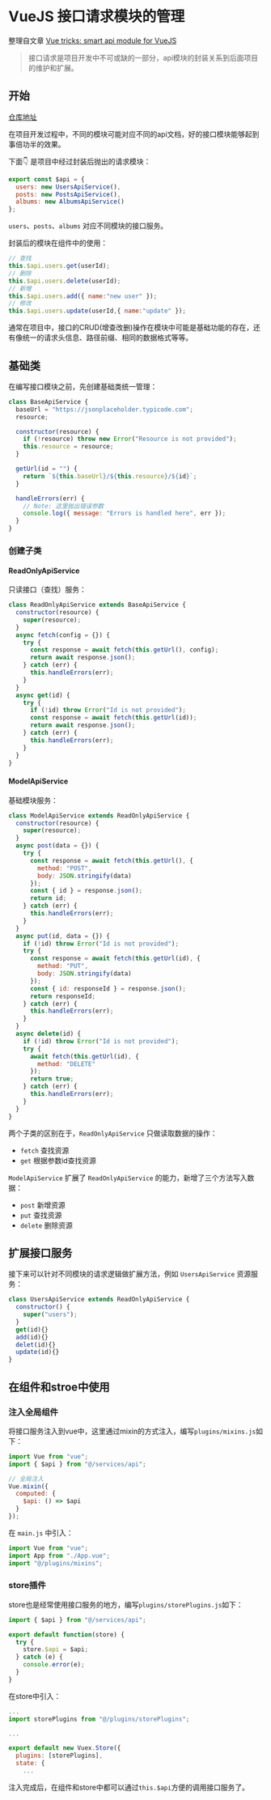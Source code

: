 # VueJS 接口请求模块的管理

整理自文章 [Vue tricks: smart api module for VueJS](https://itnext.io/vue-tricks-smart-api-module-for-vuejs-b0cae563e67b)

> 接口请求是项目开发中不可或缺的一部分，api模块的封装关系到后面项目的维护和扩展。

## 开始

[仓库地址](https://github.com/YooYooY/vue-api-module)

在项目开发过程中，不同的模块可能对应不同的api文档，好的接口模块能够起到事倍功半的效果。

下面👇 是项目中经过封装后抛出的请求模块：

```js
export const $api = {
  users: new UsersApiService(),
  posts: new PostsApiService(),
  albums: new AlbumsApiService()
};
```

`users`、`posts`、`albums` 对应不同模块的接口服务。

封装后的模块在组件中的使用：

```js
// 查找
this.$api.users.get(userId);
// 删除
this.$api.users.delete(userId);
// 新增
this.$api.users.add({ name:"new user" });
// 修改
this.$api.users.update(userId,{ name:"update" });
```

通常在项目中，接口的CRUD(增查改删)操作在模块中可能是基础功能的存在，还有像统一的请求头信息、路径前缀、相同的数据格式等等。

## 基础类

在编写接口模块之前，先创建基础类统一管理：

```js
class BaseApiService {
  baseUrl = "https://jsonplaceholder.typicode.com";
  resource;

  constructor(resource) {
    if (!resource) throw new Error("Resource is not provided");
    this.resource = resource;
  }

  getUrl(id = "") {
    return `${this.baseUrl}/${this.resource}/${id}`;
  }

  handleErrors(err) {
    // Note: 这里抛出错误参数
    console.log({ message: "Errors is handled here", err });
  }
}
```

### 创建子类

#### ReadOnlyApiService

只读接口（查找）服务：

```js
class ReadOnlyApiService extends BaseApiService {
  constructor(resource) {
    super(resource);
  }
  async fetch(config = {}) {
    try {
      const response = await fetch(this.getUrl(), config);
      return await response.json();
    } catch (err) {
      this.handleErrors(err);
    }
  }
  async get(id) {
    try {
      if (!id) throw Error("Id is not provided");
      const response = await fetch(this.getUrl(id));
      return await response.json();
    } catch (err) {
      this.handleErrors(err);
    }
  }
}
```

#### ModelApiService

基础模块服务：
```js
class ModelApiService extends ReadOnlyApiService {
  constructor(resource) {
    super(resource);
  }
  async post(data = {}) {
    try {
      const response = await fetch(this.getUrl(), {
        method: "POST",
        body: JSON.stringify(data)
      });
      const { id } = response.json();
      return id;
    } catch (err) {
      this.handleErrors(err);
    }
  }
  async put(id, data = {}) {
    if (!id) throw Error("Id is not provided");
    try {
      const response = await fetch(this.getUrl(id), {
        method: "PUT",
        body: JSON.stringify(data)
      });
      const { id: responseId } = response.json();
      return responseId;
    } catch (err) {
      this.handleErrors(err);
    }
  }
  async delete(id) {
    if (!id) throw Error("Id is not provided");
    try {
      await fetch(this.getUrl(id), {
        method: "DELETE"
      });
      return true;
    } catch (err) {
      this.handleErrors(err);
    }
  }
}
```

两个子类的区别在于，`ReadOnlyApiService` 只做读取数据的操作：

- `fetch` 查找资源
- `get` 根据参数id查找资源

`ModelApiService` 扩展了 `ReadOnlyApiService` 的能力，新增了三个方法写入数据：

- `post` 新增资源
- `put` 查找资源
- `delete` 删除资源

## 扩展接口服务

接下来可以针对不同模块的请求逻辑做扩展方法，例如 `UsersApiService` 资源服务：

```js
class UsersApiService extends ReadOnlyApiService {
  constructor() {
    super("users");
  }
  get(id){}
  add(id){}
  delet(id){}
  update(id){}
}
```

## 在组件和stroe中使用

### 注入全局组件

将接口服务注入到vue中，这里通过mixin的方式注入，编写`plugins/mixins.js`如下：

```js
import Vue from "vue";
import { $api } from "@/services/api";

// 全局注入
Vue.mixin({
  computed: {
    $api: () => $api
  }
});
```

在 `main.js` 中引入：
```js
import Vue from "vue";
import App from "./App.vue";
import "@/plugins/mixins";
```

### store插件

store也是经常使用接口服务的地方，编写`plugins/storePlugins.js`如下：

```js
import { $api } from "@/services/api";

export default function(store) {
  try {
    store.$api = $api;
  } catch (e) {
    console.error(e);
  }
}
```

在store中引入：
```js
...
import storePlugins from "@/plugins/storePlugins";

...

export default new Vuex.Store({
  plugins: [storePlugins],
  state: {
    ...
```

注入完成后，在组件和store中都可以通过`this.$api`方便的调用接口服务了。
